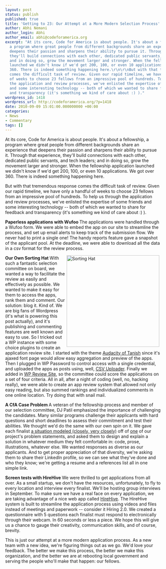 ```yaml
---
layout: post
status: publish
published: true
title: 'Getting to 23: Our Attempt at a More Modern Selection Process'
author: Abhi Nemani
author_login: Abhi
author_email: abhi@codeforamerica.org
excerpt: "At its core, Code for America is about people. It's about a fellowship,
  a program where great people from different backgrounds share an experience that
  deepens their passion and sharpens their ability to pursue it. Through that experience,
  they'll build connections with each other, dedicated public servants, and tech leaders;
  and in doing so, grow the movement larger and stronger. When the fellowship application
  launched we didn't know if we'd get 200, 100, or even 10 applications. We got over
  360. There is indeed something happening here.\r\n\r\nBut with that tremendous response
  comes the difficult task of review. Given our rapid timeline, we have only a handful
  of weeks to choose 23 fellows from an impressive pool of hundreds. To help us through
  the application and review processes, we've enlisted the expertise of some friends
  and some interesting technology -- both of which we wanted to share for feedback
  and transparency (it's something we kind of care about :) )."
wordpress_id: 1418
wordpress_url: http://codeforamerica.org/?p=1418
date: 2010-09-09 15:01:00.000000000 +00:00
categories:
- News
- Commentary
tags: []
---
```

At its core, Code for America is about people. It's about a fellowship, a program where great people from different backgrounds share an experience that deepens their passion and sharpens their ability to pursue it. Through that experience, they'll build connections with each other, dedicated public servants, and tech leaders; and in doing so, grow the movement larger and stronger. When the fellowship application launched we didn't know if we'd get 200, 100, or even 10 applications. We got over 360. There is indeed something happening here.

But with that tremendous response comes the difficult task of review. Given our rapid timeline, we have only a handful of weeks to choose 23 fellows from an impressive pool of hundreds. To help us through the application and review processes, we've enlisted the expertise of some friends and some interesting technology -- both of which we wanted to share for feedback and transparency (it's something we kind of care about :) ).<a id="more"></a><a id="more-1418"></a>

<strong>Paperless applications with Wufoo
</strong>The applications were handled through a Wufoo form. We were able to embed the app on our site to streamline the process, and set up email alerts to keep track of the submission flow. We never had to print a single one! The handy reports feature gave a snapshot of the applicant pool. At the deadline, we were able to download all the data in a csv format for the review process.

<strong>Our Own Sorting Hat
</strong><a href="http://codeforamerica.org/wp-content/uploads/2010/09/pubimage.png"><img class="aligncenter size-medium wp-image-1420" title="Sorting Hat" src="http://codeforamerica.org/wp-content/uploads/2010/09/pubimage-300x295.png" alt="Sorting Hat" width="300" height="295" align="right" hspace="5"/></a>With such a fantastic selection committee on board, we wanted a way to facilitate the review as easily and effectively as possible. We wanted to make it easy for them to access the apps, rank them and comment. Our solution: blog it. Kind of. We are big fans of Wordpress (it's what is powering this post actually), and it's publishing and commenting features are well known and easy to use. So I tricked out a WP instance with some choice plugins to create an application review site. I started with the theme <a href="http://ahren.org/code/tanish-wp">Audacity of Tanish</a> since it's ajaxed font page would allow easy aggregation and preview of the apps. Then I plugged in WP Password to control access with a single credential, and uploaded the apps as posts using, well, <a href="http://wordpress.org/extend/plugins/csv-importer/">CSV Uploader</a>. Finally we added in <a href="http://www.wpreviewsite.com/">WP Review Site</a>, so the committee could score the applications on a set of four criteria. All in all, after a night of coding (well, no, hacking really), we were able to create an app review system that allowed not only easy reading, but also summed rankings and individualized comments in one online location. Try doing that with snail mail.

<strong>A CfA Case Problem
</strong>A veteran of the fellowship process and member of our selection committee, DJ Patil emphasized the importance of challenging the candidates. Many similar programs challenge their applicants with hard questions and short deadlines to assess their commitment and test their abilities. We thought we'd do the same with our own spin on it. We gave each finalist <a href="http://codeforamerica.org/finalists-problem/">a situation modeled (closely, very closely)</a> off of <a href="http://codeforamerica.org/boston">one</a> of our project's problem statements, and asked them to design and explain a solution in whatever medium they felt comfortable in: code, prose, illustrations, whatever else. We wanted responses as diverse as our applicants. And to get proper appreciation of that diversity, we're asking them to share their LinkedIn profile, so we can see what they've done and who they know; we're getting a resume and a references list all in one simple link.

<strong>Screen tests with HireHive
</strong>We were thrilled to get applications from all over. As a small startup, we don't have the resources, unfortunately, to fly to every location and interview every finalist. We'll be hosting group interviews in September. To make sure we have a real face on every application, we are taking advantage of a nice web app called <a href="http://hirehive.com">HireHive</a>. The HireHive system is built to streamline the application process using videos and files instead of meetings and paperwork -- consider it Hiring 2.0. We created a questionnaire with 5 questions each finalist must respond to electronically through their webcam. In 60 seconds or less a piece. We hope this will give us a chance to gauge their creativity, communication skills, and of course, brevity.

This is just our attempt at a more modern application process. As a new team with a new idea, we're figuring things out as we go. We'd love your feedback. The better we make this process, the better we make this organization, and the better we are at rebooting local government and serving the people who'll make that happen: our fellows.
